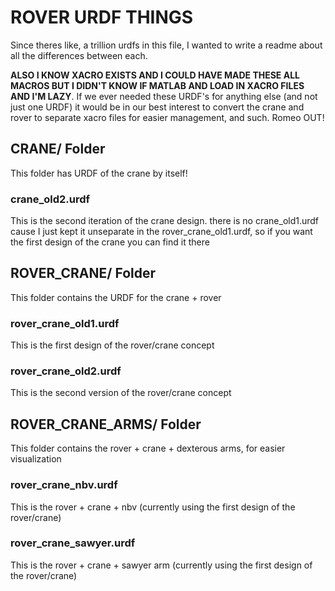 # ROVER URDF THINGS
Since theres like, a trillion urdfs in this file, I wanted to write a readme about all the differences between each.

<b>ALSO I KNOW XACRO EXISTS AND I COULD HAVE MADE THESE ALL MACROS BUT I DIDN'T KNOW IF MATLAB AND LOAD IN XACRO FILES AND I'M LAZY</b>.
If we ever needed these URDF's for anything else (and not just one URDF) it would be in our best interest to convert the crane
and rover to separate xacro files for easier management, and such. Romeo OUT!

## CRANE/ Folder
This folder has URDF of the crane by itself!

### crane_old2.urdf
This is the second iteration of the crane design. there is no crane_old1.urdf cause I just
kept it unseparate in the rover_crane_old1.urdf, so if you want the first design of the crane you 
can find it there

## ROVER_CRANE/ Folder
This folder contains the URDF for the crane + rover

### rover_crane_old1.urdf
This is the first design of the rover/crane concept

### rover_crane_old2.urdf 
This is the second version of the rover/crane concept

## ROVER_CRANE_ARMS/ Folder
This folder contains the rover + crane + dexterous arms, for easier visualization


### rover_crane_nbv.urdf
This is the rover + crane + nbv (currently using the first design of the rover/crane)

### rover_crane_sawyer.urdf
This is the rover + crane + sawyer arm (currently using the first design of the rover/crane)

